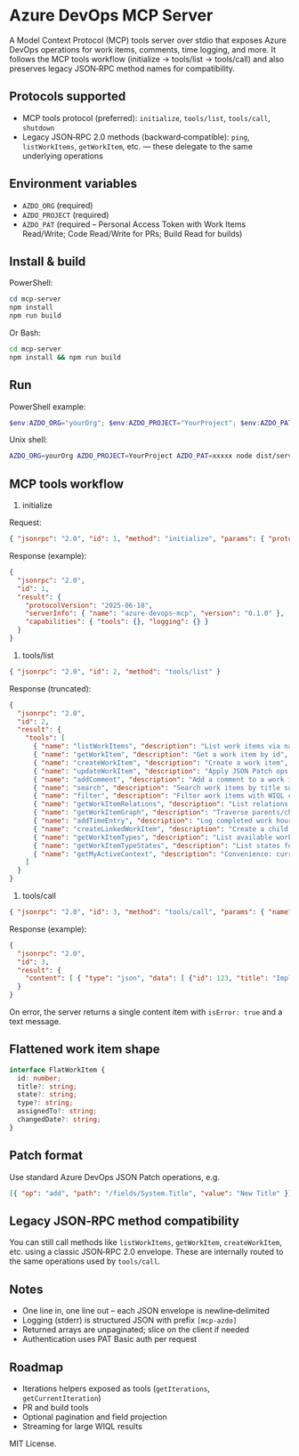 # Azure DevOps MCP Server

A Model Context Protocol (MCP) tools server over stdio that exposes Azure DevOps operations for work items, comments, time logging, and more. It follows the MCP tools workflow (initialize → tools/list → tools/call) and also preserves legacy JSON‑RPC method names for compatibility.

## Protocols supported

- MCP tools protocol (preferred): `initialize`, `tools/list`, `tools/call`, `shutdown`
- Legacy JSON‑RPC 2.0 methods (backward‑compatible): `ping`, `listWorkItems`, `getWorkItem`, etc. — these delegate to the same underlying operations

## Environment variables

- `AZDO_ORG` (required)
- `AZDO_PROJECT` (required)
- `AZDO_PAT` (required – Personal Access Token with Work Items Read/Write; Code Read/Write for PRs; Build Read for builds)

## Install & build

PowerShell:

```powershell
cd mcp-server
npm install
npm run build
```

Or Bash:

```bash
cd mcp-server
npm install && npm run build
```

## Run

PowerShell example:

```powershell
$env:AZDO_ORG="yourOrg"; $env:AZDO_PROJECT="YourProject"; $env:AZDO_PAT="xxxxx"; node dist/server.js
```

Unix shell:

```bash
AZDO_ORG=yourOrg AZDO_PROJECT=YourProject AZDO_PAT=xxxxx node dist/server.js
```

## MCP tools workflow

1) initialize

Request:

```json
{ "jsonrpc": "2.0", "id": 1, "method": "initialize", "params": { "protocolVersion": "2025-06-18" } }
```

Response (example):

```json
{
  "jsonrpc": "2.0",
  "id": 1,
  "result": {
    "protocolVersion": "2025-06-18",
    "serverInfo": { "name": "azure-devops-mcp", "version": "0.1.0" },
    "capabilities": { "tools": {}, "logging": {} }
  }
}
```

1) tools/list

```json
{ "jsonrpc": "2.0", "id": 2, "method": "tools/list" }
```

Response (truncated):

```json
{
  "jsonrpc": "2.0",
  "id": 2,
  "result": {
    "tools": [
      { "name": "listWorkItems", "description": "List work items via named query or WIQL", "inputSchema": { "type": "object", "properties": { "query": {"type":"string"} } } },
      { "name": "getWorkItem", "description": "Get a work item by id", "inputSchema": { "type": "object", "required":["id"], "properties": { "id": {"type":"number"} } } },
      { "name": "createWorkItem", "description": "Create a work item", "inputSchema": { "type": "object", "required":["title"], "properties": { "type": {"type":"string"}, "title": {"type":"string"}, "description": {"type":"string"}, "assignedTo": {"type":"string"} } } },
      { "name": "updateWorkItem", "description": "Apply JSON Patch ops to a work item", "inputSchema": { "type": "object", "required":["workItemId","patch"], "properties": { "workItemId": {"type":"number"}, "patch": {"type":"array"} } } },
      { "name": "addComment", "description": "Add a comment to a work item", "inputSchema": { "type": "object", "required":["workItemId","text"], "properties": { "workItemId": {"type":"number"}, "text": {"type":"string"} } } },
      { "name": "search", "description": "Search work items by title substring or exact id", "inputSchema": { "type": "object", "required":["term"], "properties": { "term": {"type":"string"} } } },
      { "name": "filter", "description": "Filter work items with WIQL composition", "inputSchema": { "type": "object" } },
      { "name": "getWorkItemRelations", "description": "List relations for a work item", "inputSchema": { "type": "object", "required":["id"], "properties": { "id": {"type":"number"} } } },
      { "name": "getWorkItemGraph", "description": "Traverse parents/children around a root id", "inputSchema": { "type": "object", "required":["rootId"], "properties": { "rootId": {"type":"number"}, "depthUp": {"type":"number"}, "depthDown": {"type":"number"} } } },
      { "name": "addTimeEntry", "description": "Log completed work hours and optional note", "inputSchema": { "type": "object", "required":["id","hours"], "properties": { "id": {"type":"number"}, "hours": {"type":"number"}, "note": {"type":"string"} } } },
      { "name": "createLinkedWorkItem", "description": "Create a child under a parent id", "inputSchema": { "type": "object", "required":["parentId","type","title"], "properties": { "parentId": {"type":"number"}, "type": {"type":"string"}, "title": {"type":"string"}, "description": {"type":"string"}, "assignedTo": {"type":"string"} } } },
      { "name": "getWorkItemTypes", "description": "List available work item types", "inputSchema": { "type": "object", "properties": {} } },
      { "name": "getWorkItemTypeStates", "description": "List states for a work item type", "inputSchema": { "type": "object", "required":["workItemType"], "properties": { "workItemType": {"type":"string"} } } },
      { "name": "getMyActiveContext", "description": "Convenience: current sprint + my items", "inputSchema": { "type": "object", "properties": {} } }
    ]
  }
}
```

1) tools/call

```json
{ "jsonrpc": "2.0", "id": 3, "method": "tools/call", "params": { "name": "listWorkItems", "arguments": { "query": "My Work Items" } } }
```

Response (example):

```json
{
  "jsonrpc": "2.0",
  "id": 3,
  "result": {
    "content": [ { "type": "json", "data": [ {"id": 123, "title": "Implement feature", "state": "Active", "type": "Task"} ] } ]
  }
}
```

On error, the server returns a single content item with `isError: true` and a text message.

## Flattened work item shape

```ts
interface FlatWorkItem {
  id: number;
  title?: string;
  state?: string;
  type?: string;
  assignedTo?: string;
  changedDate?: string;
}
```

## Patch format

Use standard Azure DevOps JSON Patch operations, e.g.

```json
[{ "op": "add", "path": "/fields/System.Title", "value": "New Title" }]
```

## Legacy JSON‑RPC method compatibility

You can still call methods like `listWorkItems`, `getWorkItem`, `createWorkItem`, etc. using a classic JSON‑RPC 2.0 envelope. These are internally routed to the same operations used by `tools/call`.

## Notes

- One line in, one line out – each JSON envelope is newline‑delimited
- Logging (stderr) is structured JSON with prefix `[mcp-azdo]`
- Returned arrays are unpaginated; slice on the client if needed
- Authentication uses PAT Basic auth per request

## Roadmap

- Iterations helpers exposed as tools (`getIterations`, `getCurrentIteration`)
- PR and build tools
- Optional pagination and field projection
- Streaming for large WIQL results

MIT License.
